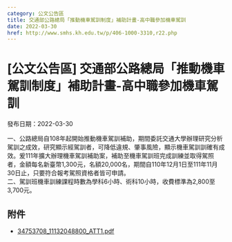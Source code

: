 ```yaml
---
category: 公文公告區
title: 交通部公路總局「推動機車駕訓制度」補助計畫-高中職參加機車駕訓
date: 2022-03-30
href: http://www.smhs.kh.edu.tw/p/406-1000-3310,r22.php
---
```


# [公文公告區] 交通部公路總局「推動機車駕訓制度」補助計畫-高中職參加機車駕訓

發布日期：2022-03-30

一、公路總局自108年起開始推動機車駕訓補助，期間委託交通大學辦理研究分析駕訓之成效，研究顯示經駕訓者，可降低違規、肇事風險，顯示機車駕訓訓確有成效。爰111年擴大辦理機車駕訓補助案，補助至機車駕訓班完成訓練並取得駕照者，金額每名新臺幣1,300元，名額20,000名，期間自110年12月1日至111年11月30日止，只要符合報考駕照資格者皆可申請。  
二、駕訓班機車訓練課程時數為學科6小時、術科10小時，收費標準為2,800至3,700元。

## 附件

- [34753708_11132048800_ATT1.pdf](https://www.smhs.kh.edu.tw/var/file/0/1000/attach/12/pta_3076_3236935_08745.pdf)
